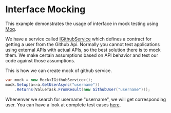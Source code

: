 # Interface Mocking
This example demonstrates the usage of interface in mock testing using [Moq](https://github.com/Moq/moq4). 

We have a service called [IGithubService](./src/GithubMockService/IGithubService.cs) which defines a contract for getting a user from the Github Api. Normally you cannot test applications using external APIs with actual APIs, so the best solution there is to mock them. We make certain assumptions based on API behavior and test our code against those assumptions. 

This is how we can create mock of github service.
```csharp
var mock = new Mock<IGithubService>();
mock.Setup(a=>a.GetUserAsync("username"))
    .Returns(ValueTask.FromResult(new GithubUser("username")));
```
Whenenver we search for username "username", we will get corresponding user. You can have a look at complete test cases [here](./tests/GithubMockService.Tests/UnitTest1.cs).